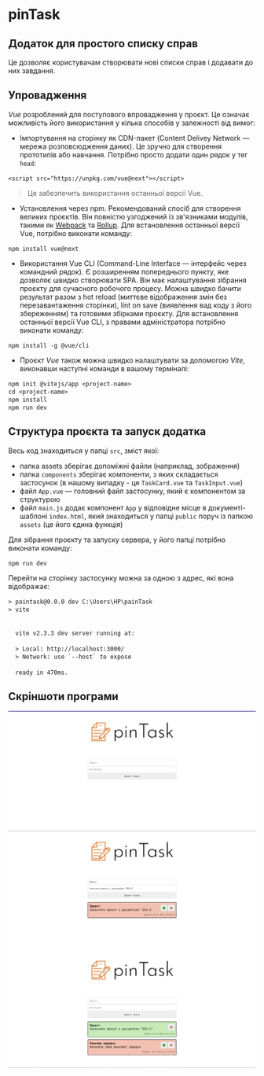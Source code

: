 # pinTask

## Додаток для простого списку справ
Це дозволяє користувачам створювати нові списки справ і додавати до них завдання.

## Упровадження
*Vue* розроблений для поступового впровадження у проєкт. Це означає можливість його використання у кілька способів у залежності від вимог:
- Імпортування на сторінку як CDN-пакет (Content Delivey Network — мережа розповсюдження даних). Це зручно для створення прототипів або навчання. Потрібно просто додати один рядок у тег ```head```: 
```
<script src="https://unpkg.com/vue@next"></script>
```
  >Це забезпечить використання останньої версії Vue.
- Установлення через npm. Рекомендований спосіб для створення великих проєктів. Він повністю узгоджений із зв'язниками модулів, такими як [Webpack](https://webpack.js.org/) та [Rollup](https://rollupjs.org/guide/en/). Для встановлення останньої версії Vue, потрібно виконати команду:
```
npm install vue@next
```
- Використання Vue CLI (Command-Line Interface — інтерфейс через командний рядок). Є розширенням попереднього пункту, яке дозволяє швидко створювати SPA. Він має налаштування зібрання проєкту для сучасного робочого процесу. Можна швидко бачити результат разом з hot reload (миттєве відображення змін без перезавантаження сторінки), lint on save (виявлення вад коду з його збереженням) та готовими збірками проєкту. Для встановлення останньої версії Vue CLI, з правами адміністратора потрібно виконати команду:
```
npm install -g @vue/cli
```
- Проєкт *Vue* також можна швидко налаштувати за допомогою *Vite*, виконавши наступні команди в вашому терміналі:
```
npm init @vitejs/app <project-name>
cd <project-name>
npm install
npm run dev
```
## Структура проєкта та запуск додатка
Весь код знаходиться у папці ```src```, зміст якої:
- папка assets зберігає допоміжні файли (наприклад, зображення)
- папка ```components``` зберігає компоненти, з яких складається застосунок (в нашому випадку - це ```TaskCard.vue``` та ```TaskInput.vue```)
- файл ```App.vue``` — головний файл застосунку, який є компонентом за структурою
- файл ```main.js``` додає компонент ```App``` у відповідне місце в документі-шаблоні ```index.html```, який знаходиться у папці ```public``` поруч із папкою ```assets``` (це його єдина функція)

Для зібрання проєкту та запуску сервера, у його папці потрібно виконати команду:
```
npm run dev
```

Перейти на сторінку застосунку можна за одною з адрес, які вона відображає:
```
> paintask@0.0.0 dev C:\Users\HP\painTask
> vite


  vite v2.3.3 dev server running at:

  > Local: http://localhost:3000/
  > Network: use `--host` to expose

  ready in 470ms.

```
## Скріншоти програми
![alt text](images/interface1.png)
![alt text](images/interface2.png)
![alt text](images/interface3.png)
